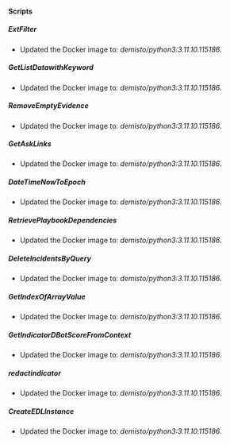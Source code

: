 
#### Scripts

##### ExtFilter

- Updated the Docker image to: *demisto/python3:3.11.10.115186*.
##### GetListDatawithKeyword

- Updated the Docker image to: *demisto/python3:3.11.10.115186*.
##### RemoveEmptyEvidence

- Updated the Docker image to: *demisto/python3:3.11.10.115186*.
##### GetAskLinks

- Updated the Docker image to: *demisto/python3:3.11.10.115186*.
##### DateTimeNowToEpoch

- Updated the Docker image to: *demisto/python3:3.11.10.115186*.
##### RetrievePlaybookDependencies

- Updated the Docker image to: *demisto/python3:3.11.10.115186*.
##### DeleteIncidentsByQuery

- Updated the Docker image to: *demisto/python3:3.11.10.115186*.
##### GetIndexOfArrayValue

- Updated the Docker image to: *demisto/python3:3.11.10.115186*.
##### GetIndicatorDBotScoreFromContext

- Updated the Docker image to: *demisto/python3:3.11.10.115186*.
##### redactindicator

- Updated the Docker image to: *demisto/python3:3.11.10.115186*.
##### CreateEDLInstance

- Updated the Docker image to: *demisto/python3:3.11.10.115186*.
